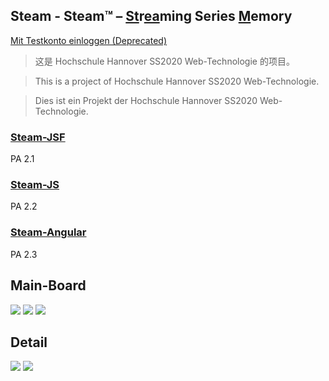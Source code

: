 ## Steam - Steam™ – <u>St</u>r<u>ea</u>ming Series <u>M</u>emory
[Mit Testkonto einloggen (Deprecated)](http://projekt.alias.zone/steam-0.1/index.html?username=test) 
> 这是 Hochschule Hannover SS2020 Web-Technologie 的项目。

> This is a project of Hochschule Hannover SS2020 Web-Technologie.

> Dies ist ein Projekt der Hochschule Hannover SS2020 Web-Technologie.

### [Steam-JSF](https://github.com/netbeifeng/hsh-web-tech-projekt/tree/master/steam-jsf)
PA 2.1 

### [Steam-JS](https://github.com/netbeifeng/hsh-web-tech-projekt/tree/master/steam-js)
PA 2.2

### [Steam-Angular](https://github.com/netbeifeng/hsh-web-tech-projekt/tree/master/steam-angular/src/app)
PA 2.3

## Main-Board
![](https://github.com/netbeifeng/hsh-web-tech-projekt/blob/master/main_1.png)
![](https://github.com/netbeifeng/hsh-web-tech-projekt/blob/master/main_2.png)
![](https://github.com/netbeifeng/hsh-web-tech-projekt/blob/master/dark_1.png)

## Detail
![](https://github.com/netbeifeng/hsh-web-tech-projekt/blob/master/detail_1.png)
![](https://github.com/netbeifeng/hsh-web-tech-projekt/blob/master/detail_2.png)
